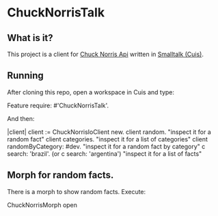 # ChuckNorrisTalk

## What is it?

This project is a client for [Chuck Norris Api](https://api.chucknorris.io/) written in [Smalltalk (Cuis)](https://github.com/Cuis-Smalltalk/Cuis-Smalltalk-Dev).

## Running
After cloning this repo, open a workspace in Cuis and type:

Feature require: #'ChuckNorrisTalk'.

And then:

|client|
client := ChuckNorrisIoClient  new.
client random. "inspect it for a random fact"
client categories. "inspect it for a list of categories"
client randomByCategory: #dev. "inspect it for a random fact by category"
c search: 'brazil'. (or c search: 'argentina') "inspect it for a list of facts"

## Morph for random facts.
There is a morph to show random facts. Execute:

ChuckNorrisMorph  open
